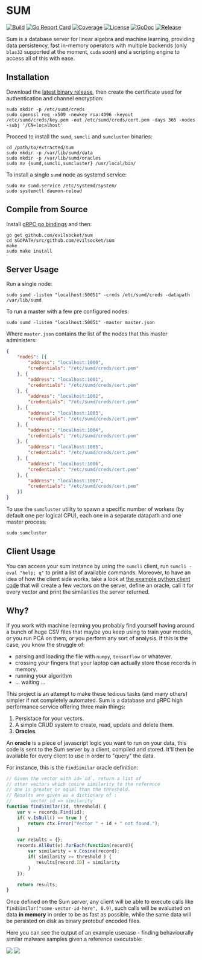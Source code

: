 # SUM

[![Build](https://img.shields.io/travis/evilsocket/sum/master.svg?style=flat-square)](https://travis-ci.org/evilsocket/sum) 
[![Go Report Card](https://goreportcard.com/badge/github.com/evilsocket/sum)](https://goreportcard.com/report/github.com/evilsocket/sum) 
[![Coverage](https://img.shields.io/codecov/c/github/evilsocket/sum/master.svg?style=flat-square)](https://codecov.io/gh/evilsocket/sum) 
[![License](https://img.shields.io/badge/license-GPL3-brightgreen.svg?style=flat-square)](/LICENSE) 
[![GoDoc](https://godoc.org/github.com/evilsocket/sum?status.svg)](https://godoc.org/github.com/evilsocket/sum) 
[![Release](https://img.shields.io/github/release/evilsocket/sum.svg?style=flat-square)](https://github.com/evilsocket/sum/releases/latest) 

Sum is a database server for linear algebra and machine learning, providing data persistency, fast in-memory operators with multiple backends (only `blas32` supported at the moment, `cuda` soon) and a scripting engine to access all of this with ease.

## Installation

Download the [latest binary release](https://github.com/evilsocket/sum/releases/latest), then create the certificate used for authentication and channel encryption:

	sudo mkdir -p /etc/sumd/creds
	sudo openssl req -x509 -newkey rsa:4096 -keyout /etc/sumd/creds/key.pem -out /etc/sumd/creds/cert.pem -days 365 -nodes -subj '/CN=localhost'

Proceed to install the `sumd`, `sumcli` and `sumcluster` binaries:

    cd /path/to/extracted/sum
	sudo mkdir -p /var/lib/sumd/data
	sudo mkdir -p /var/lib/sumd/oracles
	sudo mv {sumd,sumcli,sumcluster} /usr/local/bin/

To install a single `sumd` node as systemd service:

	sudo mv sumd.service /etc/systemd/system/
	sudo systemctl daemon-reload

## Compile from Source

Install [gRPC go bindings](https://grpc.io/docs/quickstart/go/) and then:

    go get github.com/evilsocket/sum
    cd $GOPATH/src/github.com/evilsocket/sum
    make
    sudo make install

## Server Usage

Run a single node:

    sudo sumd -listen "localhost:50051" -creds /etc/sumd/creds -datapath /var/lib/sumd

To run a master with a few pre configured nodes:

    sudo sumd -listen "localhost:50051" -master master.json

Where `master.json` contains the list of the nodes that this master administers:

```json
{
	"nodes": [{
		"address": "localhost:1000",
		"credentials": "/etc/sumd/creds/cert.pem"
	}, {
		"address": "localhost:1001",
		"credentials": "/etc/sumd/creds/cert.pem"
	}, {
		"address": "localhost:1002",
		"credentials": "/etc/sumd/creds/cert.pem"
	}, {
		"address": "localhost:1003",
		"credentials": "/etc/sumd/creds/cert.pem"
	}, {
		"address": "localhost:1004",
		"credentials": "/etc/sumd/creds/cert.pem"
	}, {
		"address": "localhost:1005",
		"credentials": "/etc/sumd/creds/cert.pem"
	}, {
		"address": "localhost:1006",
		"credentials": "/etc/sumd/creds/cert.pem"
	}, {
		"address": "localhost:1007",
		"credentials": "/etc/sumd/creds/cert.pem"
	}]
}
```

To use the `sumcluster` utility to spawn a specific number of workers (by default one per logical CPU), each one in a separate datapath and one master process:

    sudo sumcluster

## Client Usage

You can access your sum instance by using the `sumcli` client, run `sumcli -eval "help; q"` to print a list of available commands. Moreover, to have an idea of how the client side works, take a look at [the example python client code](https://github.com/evilsocket/sumpy/blob/master/example.py) that will create a few vectors on the server, define an oracle, call it for every vector and print the similarities the server returned.

## Why?

If you work with machine learning you probably find yourself having around a bunch of huge CSV files that maybe you 
keep using to train your models, or you run PCA on them, or you perform any sort of analysis. If this is the case, you 
know the struggle of:

* parsing and loading the file with `numpy`, `tensorflow` or whatever.
* crossing your fingers that your laptop can actually store those records in memory.
* running your algorithm
* ... waiting ...

This project is an attempt to make these tedious tasks (and many others) simpler if not completely automated. Sum is a database and gRPC high performance service offering three main things:

1. Persistace for your vectors.
2. A simple CRUD system to create, read, update and delete them.
3. **Oracles**.

An **oracle** is a piece of javascript logic you want to run on your data, this code is sent to the Sum server by a 
client, compiled and stored. It'll then be available for every client to use in order to "query" the data.

For instance, this is the `findSimilar` oracle definition:

```js
// Given the vector with id=`id`, return a list of
// other vectors which cosine similarity to the reference
// one is greater or equal than the threshold.
// Results are given as a dictionary of :
//      `vector_id => similarity`
function findSimilar(id, threshold) {
    var v = records.Find(id);
    if( v.IsNull() == true ) {
        return ctx.Error("Vector " + id + " not found.");
    }

    var results = {};
    records.AllBut(v).forEach(function(record){
        var similarity = v.Cosine(record);
        if( similarity >= threshold ) {
           results[record.ID] = similarity
        }
    });

    return results;
}
```

Once defined on the Sum server, any client will be able to execute calls like `findSimilar("some-vector-id-here", 0.9)`, such
calls will be evaluated on data **in memory** in order to be as fast as possible, while the same data will be persisted on disk 
as binary protobuf encoded files.

Here you can see the output of an example usecase - finding behaviourally similar malware samples given a reference executable:

<img src="https://raw.githubusercontent.com/evilsocket/sum/master/malware_pe.png" />

<img src="https://raw.githubusercontent.com/evilsocket/sum/master/malware_elf.png" />
